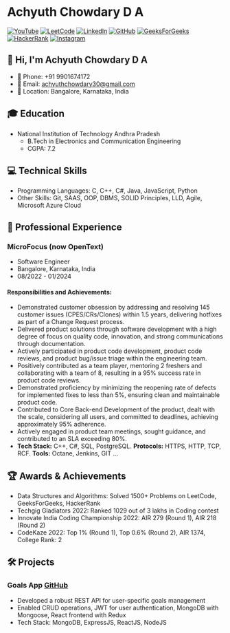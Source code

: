 # Achyuth Chowdary D A

[![YouTube](https://img.shields.io/badge/YouTube-Subscribe-red?style=flat&logo=youtube)](https://www.youtube.com/@leetStreakDecode)
[![LeetCode](https://img.shields.io/badge/LeetCode-Solve-blue?style=flat&logo=leetcode)](https://leetcode.com/Achyuthc/)
[![LinkedIn](https://img.shields.io/badge/LinkedIn-Connect-blue?style=flat&logo=linkedin)](https://www.linkedin.com/in/achyuth-chowdary-d-a-5629b7211/)
[![GitHub](https://img.shields.io/badge/GitHub-Follow-green?style=flat&logo=github)](https://github.com/Achyuthc/Achyuthc/)
[![GeeksForGeeks](https://img.shields.io/badge/GeeksForGeeks-Solve-yellow?style=flat&logo=geeksforgeeks)](https://auth.geeksforgeeks.org/user/achyuthchowdary30/profile)
[![HackerRank](https://img.shields.io/badge/HackerRank-Solve-green?style=flat&logo=hackerrank)](https://www.hackerrank.com/profile/achyuthchowdary3)
[![Instagram](https://img.shields.io/badge/Instagram-Follow-ff69b4?style=flat&logo=instagram)](https://www.instagram.com/techwithachyuth)

## 👋 Hi, I'm Achyuth Chowdary D A

- 📱 Phone: +91 9901674172
- 📧 Email: achyuthchowdary30@gmail.com
- 📍 Location: Bangalore, Karnataka, India

## 🎓 Education
- National Institution of Technology Andhra Pradesh
  - B.Tech in Electronics and Communication Engineering
  - CGPA: 7.2

## 💻 Technical Skills
- Programming Languages: C, C++, C#, Java, JavaScript, Python
- Other Skills: Git, SAAS, OOP, DBMS, SOLID Principles, LLD, Agile, Microsoft Azure Cloud

## 🚀 Professional Experience
### MicroFocus (now OpenText)
- Software Engineer
- Bangalore, Karnataka, India
- 08/2022 - 01/2024
#### Responsibilities and Achievements:
- Demonstrated customer obsession by addressing and resolving 145 customer issues (CPES/CRs/Clones) within 1.5 years, delivering hotfixes as part of a Change Request process.
- Delivered product solutions through software development with a high degree of focus on quality code, innovation, and strong communications through documentation.
- Actively participated in product code development, product code reviews, and product bug/issue triage within the engineering team.
- Positively contributed as a team player, mentoring 2 freshers and collaborating with a team of 8, resulting in a 95% success rate in product code reviews.
- Demonstrated proficiency by minimizing the reopening rate of defects for implemented fixes to less than 5%, ensuring clean and maintainable product code.
- Contributed to Core Back-end Development of the product, dealt with the scale, considering all users, and committed to deadlines, achieving approximately 95% adherence.
- Actively engaged in product team meetings, sought guidance, and contributed to an SLA exceeding 80%.
- **Tech Stack:** C++, C#, SQL, PostgreSQL. **Protocols:** HTTPS, HTTP, TCP, RCF. **Tools:** Octane, Jenkins, GIT
...

## 🏆 Awards & Achievements
- Data Structures and Algorithms: Solved 1500+ Problems on LeetCode, GeeksForGeeks, HackerRank
- Techgig Gladiators 2022: Ranked 1029 out of 3 lakhs in Coding contest
- Innovate India Coding Championship 2022: AIR 279 (Round 1), AIR 218 (Round 2)
- CodeKaze 2022: Top 1% (Round 1), Top 0.6% (Round 2), AIR 1374, College Rank: 2


## 🛠️ Projects
### Goals App [GitHub](YOUR_PROJECT_GITHUB_LINK)
- Developed a robust REST API for user-specific goals management
- Enabled CRUD operations, JWT for user authentication, MongoDB with Mongoose, React frontend with Redux
- Tech Stack: MongoDB, ExpressJS, ReactJS, NodeJS

